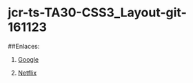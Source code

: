 # jcr-ts-TA30-CSS3_Layout-git-161123

##Enlaces:

1. [Google](https://jancossio.github.io/jcr-ts-TA30-CSS3_Layout-git-161123/Ejercicio1_Google/index.html)

2. [Netflix](https://jancossio.github.io/jcr-ts-TA30-CSS3_Layout-git-161123/Ejercicio2_Netflix/index.html)
